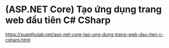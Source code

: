 # (ASP.NET Core) Tạo ứng dụng trang web đầu tiên C# CSharp
https://xuanthulab.net/asp-net-core-tao-ung-dung-trang-web-dau-tien-c-csharp.html